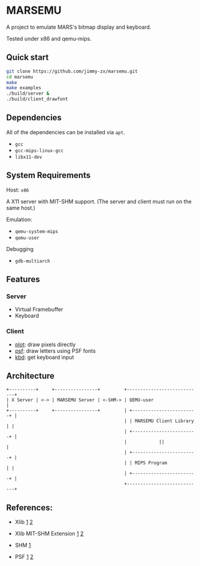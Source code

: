 # MARSEMU

A project to emulate MARS's bitmap display and keyboard.

Tested under x86 and qemu-mips.

## Quick start

```bash
git clone https://github.com/jimmy-zx/marsemu.git
cd marsemu
make
make examples
./build/server &
./build/client_drawfont
```

## Dependencies

All of the dependencies can be installed via `apt`.

- `gcc`
- `gcc-mips-linux-gcc`
- `libx11-dev`

## System Requirements

Host: `x86`

A X11 server with MIT-SHM support. (The server and client must run on the same host.)

Emulation:
- `qemu-system-mips`
- `qemu-user`

Debugging
- `gdb-multiarch`

## Features

### Server
- Virtual Framebuffer
- Keyboard

### Client
- [plot](/client/plot.h): draw pixels directly
- [psf](/client/psf.h): draw letters using PSF fonts
- [kbd](/client/kbd.h): get keyboard input

## Architecture

```
+----------+     +----------------+         +----------------------------+
| X Server | <-> | MARSEMU Server | <-SHM-> | QEMU-user                  |
+----------+     +----------------+         | +------------------------+ |
                                            | | MARSEMU Client Library | |
                                            | +------------------------+ |
                                            |            ||              |
                                            | +------------------------+ |
                                            | | MIPS Program           | |
                                            | +------------------------+ |
                                            +----------------------------+

```

## References:

- Xlib
[1](https://handmade.network/forums/articles/t/2834-tutorial_a_tour_through_xlib_and_related_technologies)
[2](https://tronche.com/gui/x/xlib-tutorial/)

- Xlib MIT-SHM Extension
[1](https://stackoverflow.com/questions/43442675/how-to-use-xshmgetimage-and-xshmputimage)
[2](https://stackoverflow.com/questions/34176795/any-efficient-way-of-converting-ximage-data-to-pixel-map-e-g-array-of-rgb-quad)

- SHM
[1](https://www.csl.mtu.edu/cs4411.ck/www/NOTES/process/shm/shmat.html)

- PSF
[1](https://www.win.tue.nl/~aeb/linux/kbd/font-formats-1.html)
[2](https://wiki.osdev.org/PC_Screen_Font)
